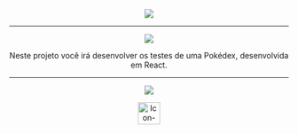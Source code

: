 <div align="center">

<img src="https://img.shields.io/static/v1?label=Projeto&message=React Testing Library&color=orange&style=for-the-badge&logo=github"/>

---   

<img src="https://img.shields.io/static/v1?label=Objetivo&message=Contexto&color=blue&style=for-the-badge&logo=github"/>
<p></p>

Neste projeto você irá desenvolver os testes de uma Pokédex, desenvolvida em React.

---   

<img src="https://img.shields.io/static/v1?label=Habilidades Aprendidas&message=Ferramentas e Tecnologias&color=red&style=for-the-badge&logo=github"/>
<p></p>
<a href="https://www.google.com/search?q=react+testing+libray">
<img alt="Icon-RTL" height="40" width="40" src="https://api.iconify.design/logos/testing-library.svg"></a>

</div>

<div align="center">
